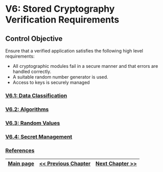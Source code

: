 

# V6: Stored Cryptography Verification Requirements

## Control Objective
Ensure that a verified application satisfies the following high level requirements:
* All cryptographic modules fail in a secure manner and that errors are handled correctly.
* A suitable random number generator is used.
* Access to keys is securely managed

### [V6.1: Data Classification](v6.1_Data_Classification.md)
### [V6.2: Algorithms](v6.2_Algorithms.md)
### [V6.3: Random Values](v6.3_Random_Values.md)
### [V6.4: Secret Management](v6.4_Secret_Management.md)
### [References](references.md)

[Main page](../README.md) | [<< Previous Chapter](../V5/README.md) |  [Next Chapter >>](../V7/README.md)
| --- | --- | --- |
